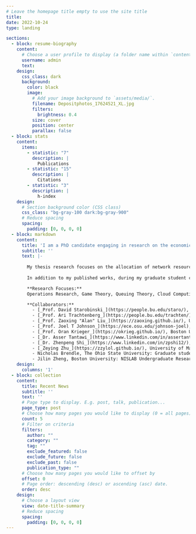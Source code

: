 ```yaml
---
# Leave the homepage title empty to use the site title
title:
date: 2022-10-24
type: landing

sections:
  - block: resume-biography
    content:
      # Choose a user profile to display (a folder name within `content/authors/`)
      username: admin
      text:
    design:
      css_class: dark
      background:
        color: black
        image:
          # Add your image background to `assets/media/`.
          filename: Depositphotos_17624521_XL.jpg
          filters:
            brightness: 0.4
          size: cover
          position: center
          parallax: false
  - block: stats
    content:
      items:
        - statistic: "7"
          description: |
            Publications
        - statistic: "15"
          description: |
            Citations
        - statistic: "3"
          description: |
            h-index
    design:
      # Section background color (CSS class)
      css_class: "bg-gray-100 dark:bg-gray-900"
      # Reduce spacing
      spacing:
        padding: [0, 0, 0, 0]
  - block: markdown
    content:
      title: 'I am a PhD candidate engaging in research on the economics of cloud computing and cognitive radio networks'
      subtitle: ''
      text: |-
        
        My thesis research focuses on the allocation of network resources, particularly the economic impact of user agent behavior in dynamic enviornments on priority assignment and scheduling of jobs. My interest in these areas in general, and the economics of communications systems in specific, stems from a desire to leverage resource sharing to improve access to communications networks for all. This especially holds in the internet space, where wireless connectivity is an essential pillar for expansion of high speed internet services.
        
        In addition to my published works, during my graduate student career I have been involved with Boston University’s Student Association of Graduate Engineers (SAGE) in various executive board roles, have served on a graduate student advisory committee providing feedback for graduate student focused University initiatives and proposed policy update to the Associate Provost for Graduate Affairs, and served on the organizing committee for the 10th BU CISE Graduate Student Workshop.

        **Research Focuses:** 
        Operations Research, Game Theory, Queuing Theory, Cloud Computing, and Network Security.

        **Collaborators:** 
          - [_Prof. David Starobinski_](https://people.bu.edu/staro/), Boston University: Thesis advisor, NISLAB co-Principal Investigator  
          - [_Prof. Ari Trachtenberg_](https://people.bu.edu/trachten/), Boston University: NISLAB co-Principal Investigator  
          - [_Prof. Zaoxing "Alan" Liu_](https://zaoxing.github.io/), University of Maryland: Computer Science professor, researcher in large-scale networked systems and security   
          - [_Prof. Joel T Johnson_](https://ece.osu.edu/johnson-joel), The Ohio State University: ElectroScience Labratory affilaite, researcher in remote sensing and microwave radiometry  
          - [_Prof. Oran Krieger_](https://okrieg.github.io/), Boston University and Mass Open Cloud Alliance: researcher focused on open cloud technologies, provided oversight to Bare Metal Marketplace project I co-mentored   
          - [_Dr. Asser Tantawi_](https://www.linkedin.com/in/assertantawi/), IBM Research: researcher in cloud computing technology, supervisor during summer internship  
          - [_Dr. Zhenpeng Shi_](https://www.linkedin.com/in/zpshi12/), Huawei: BU NISLAB Alum and collaborator on shared buy-in economics  
          - [_Zeying Zhu_](https://zzylol.github.io/), University of Maryland: PhD Candidate supervised by Prof. Liu, research focused on performance and security improvements to monitoring tools such as Prometheus   
          - Nicholas Brendle, The Ohio State University: Graduate student supervised by Prof. Johnson  
          - Jilin Zheng, Boston University: NISLAB Undergraduate Research Assistant, working on problems related to scaling in Kubernetes   
    design:
      columns: '1'
  - block: collection
    content:
      title: Recent News
      subtitle: ''
      text: ''
      # Page type to display. E.g. post, talk, publication...
      page_type: post
      # Choose how many pages you would like to display (0 = all pages)
      count: 5
      # Filter on criteria
      filters:
        author: ""
        category: ""
        tag: ""
        exclude_featured: false
        exclude_future: false
        exclude_past: false
        publication_type: ""
      # Choose how many pages you would like to offset by
      offset: 0
      # Page order: descending (desc) or ascending (asc) date.
      order: desc
    design:
      # Choose a layout view
      view: date-title-summary
      # Reduce spacing
      spacing:
        padding: [0, 0, 0, 0]
---
```

